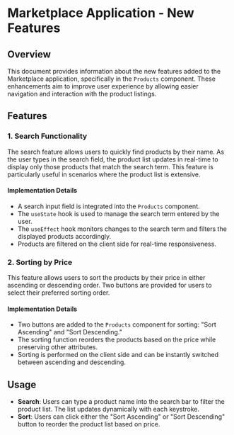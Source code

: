 # Marketplace Application - New Features

## Overview
This document provides information about the new features added to the Marketplace application, specifically in the `Products` component. These enhancements aim to improve user experience by allowing easier navigation and interaction with the product listings.

## Features

### 1. Search Functionality
The search feature allows users to quickly find products by their name. As the user types in the search field, the product list updates in real-time to display only those products that match the search term. This feature is particularly useful in scenarios where the product list is extensive.

#### Implementation Details
- A search input field is integrated into the `Products` component.
- The `useState` hook is used to manage the search term entered by the user.
- The `useEffect` hook monitors changes to the search term and filters the displayed products accordingly.
- Products are filtered on the client side for real-time responsiveness.

### 2. Sorting by Price
This feature allows users to sort the products by their price in either ascending or descending order. Two buttons are provided for users to select their preferred sorting order.

#### Implementation Details
- Two buttons are added to the `Products` component for sorting: "Sort Ascending" and "Sort Descending."
- The sorting function reorders the products based on the price while preserving other attributes.
- Sorting is performed on the client side and can be instantly switched between ascending and descending.

## Usage
- **Search**: Users can type a product name into the search bar to filter the product list. The list updates dynamically with each keystroke.
- **Sort**: Users can click either the "Sort Ascending" or "Sort Descending" button to reorder the product list based on price.

